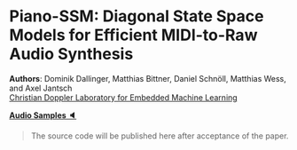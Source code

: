 # Piano-SSM: Diagonal State Space Models for Efficient MIDI-to-Raw Audio Synthesis

**Authors**: Dominik Dallinger, Matthias Bittner, Daniel Schnöll, Matthias Wess, and Axel Jantsch  
[Christian Doppler Laboratory for Embedded Machine Learning](https://www.tuwien.at/en/cdl/eml)

[**Audio Samples 🔈**](https://domdal.github.io/piano-ssm-samples/)



> The source code will be published here after acceptance of the paper.
